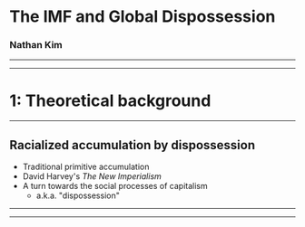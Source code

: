 # The IMF and Global Dispossession

### Nathan Kim

---

<List 
    title='this presentation' 
    items='["Theoretical background", "The history", "My argument", "The viz (sort of)", "Re: methods and grounding"]' 
/>

---

# 1: Theoretical background

---

## Racialized accumulation by dispossession

<div>
</div>

- Traditional primitive accumulation
- David Harvey's _The New Imperialism_
- A turn towards the social processes of capitalism
  - a.k.a. "dispossession"

---

---

<Title />

---